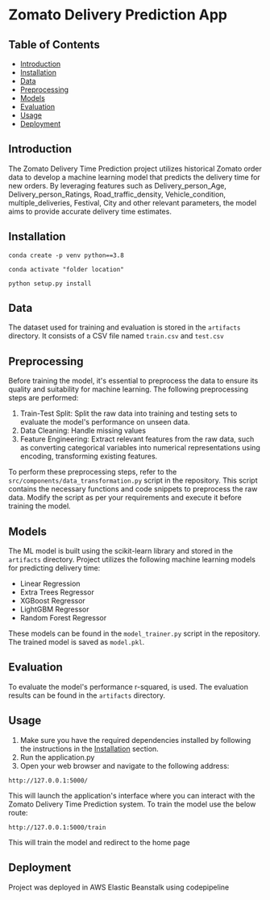 # Zomato Delivery Prediction App

## Table of Contents

- [Introduction](#introduction)
- [Installation](#installation)
- [Data](#data)
- [Preprocessing](#preprocessing)
- [Models](#models)
- [Evaluation](#evaluation)
- [Usage](#usage)
- [Deployment](#deployment)

## Introduction

The Zomato Delivery Time Prediction project utilizes historical
Zomato order data to develop a machine learning model that 
predicts the delivery time for new orders. By leveraging 
features such as Delivery_person_Age, Delivery_person_Ratings, 
Road_traffic_density, Vehicle_condition, multiple_deliveries, 
Festival, City and other relevant parameters, the model aims to 
provide accurate delivery time estimates.

## Installation
```
conda create -p venv python==3.8
```
```
conda activate "folder location"
```

```
python setup.py install
```


## Data

The dataset used for training and evaluation is stored in the 
`artifacts` directory. It consists of a CSV file named 
`train.csv` and `test.csv`

## Preprocessing

Before training the model, it's essential to preprocess the data to ensure its quality and suitability for machine learning. The following preprocessing steps are performed:

1. Train-Test Split: Split the raw data into training and testing sets to evaluate the model's performance on unseen data.
2. Data Cleaning: Handle missing values
3. Feature Engineering: Extract relevant features from the raw data, such as converting categorical variables into numerical representations using encoding, transforming existing features.

To perform these preprocessing steps, refer to the `src/components/data_transformation.py` script in the repository. This script contains the necessary functions and code snippets to preprocess the raw data. Modify the script as per your requirements and execute it before training the model.

## Models

The ML model is built using the scikit-learn library and 
stored in the `artifacts` directory. Project utilizes the following machine
learning models for predicting delivery time:

- Linear Regression
- Extra Trees Regressor
- XGBoost Regressor
- LightGBM Regressor
- Random Forest Regressor

These models can be found in the `model_trainer.py` script in the repository.
The trained model is saved as `model.pkl`.

## Evaluation

To evaluate the model's performance r-squared, 
is used. The evaluation results can be found in the 
`artifacts` directory.

## Usage

1. Make sure you have the required dependencies installed by following the instructions in the [Installation](#installation) section.
2. Run the application.py
3. Open your web browser and navigate to the following address:
```commandline
http://127.0.0.1:5000/
```
This will launch the application's interface where you can interact with the Zomato Delivery Time Prediction system.
To train the model use the below route:
```commandline
http://127.0.0.1:5000/train
```
This will train the model and redirect to the home page

## Deployment

Project was deployed in AWS Elastic Beanstalk using codepipeline